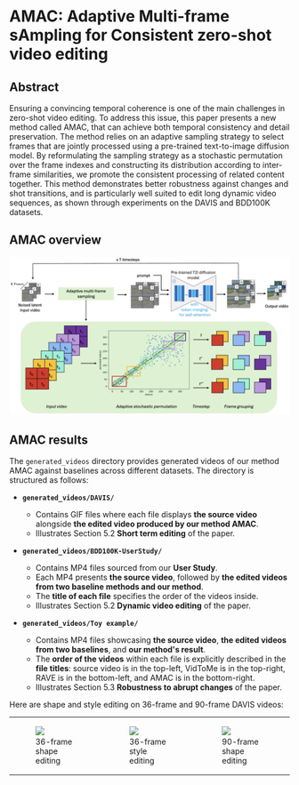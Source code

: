 # AMAC: Adaptive Multi-frame sAmpling for Consistent zero-shot video editing

## Abstract
Ensuring a convincing temporal coherence is one of the main challenges in zero-shot video editing. To address this issue, this paper presents a new method called AMAC, that can achieve both temporal consistency and detail preservation. The method relies on an adaptive sampling strategy to select frames that are jointly processed using a pre-trained text-to-image diffusion model. By reformulating the sampling strategy as a stochastic permutation over the frame indexes and constructing its distribution according to inter-frame similarities, we promote the consistent processing of related content together. This method demonstrates better robustness against changes and shot transitions, and is particularly well suited to edit long dynamic video sequences, as shown through experiments on the DAVIS and BDD100K datasets.

## AMAC overview
[![PDF Thumbnail](fig/AMAC-overview.png)](fig/AMAC-overview.pdf)

## AMAC results
The `generated_videos` directory provides generated videos of our method AMAC against baselines across different datasets. The directory is structured as follows:

- **`generated_videos/DAVIS/`**  
  - Contains GIF files where each file displays **the source video** alongside **the edited video produced by our method AMAC**.
  - Illustrates Section 5.2 **Short term editing** of the paper.

- **`generated_videos/BDD100K-UserStudy/`**  
  - Contains MP4 files sourced from our **User Study**.  
  - Each MP4 presents **the source video**, followed by **the edited videos from two baseline methods and our method**.  
  - The **title of each file** specifies the order of the videos inside.
  - Illustrates Section 5.2 **Dynamic video editing** of the paper.

- **`generated_videos/Toy example/`**  
  - Contains MP4 files showcasing **the source video**, **the edited videos from two baselines**, and **our method's result**.  
  - The **order of the videos** within each file is explicitly described in the **file titles**: source video is in the top-left, VidToMe is in the top-right, RAVE is in the bottom-left, and AMAC is in the bottom-right.
  - Illustrates Section 5.3 **Robustness to abrupt changes** of the paper.

Here are shape and style editing on 36-frame and 90-frame DAVIS videos:

<table>
<tr>
  <td>
    <figure>
      <img src="generated_videos/DAVIS/a pitbull_source-AMAC.gif">
      <figcaption>36-frame shape editing</figcaption>
    </figure>
  </td>
  <td>
    <figure>
      <img src="generated_videos/DAVIS/a dog is moving on a snowy field_source-AMAC.gif">
      <figcaption>36-frame style editing</figcaption>
    </figure>
  </td>
  <td>
    <figure>
      <img src="generated_videos/DAVIS/a black cat is running_source-AMAC.gif">
      <figcaption>90-frame shape editing</figcaption>
    </figure>
  </td>
</tr>
</table>
